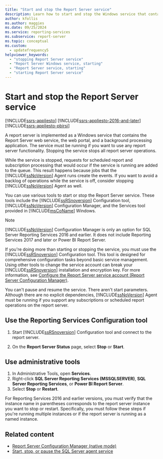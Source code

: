```yaml
---
title: "Start and stop the Report Server service"
description: Learn how to start and stop the Windows service that contains the Report Server Web service, the web portal, and a background processing application.
author: kfollis
ms.author: maggies
ms.date: 09/25/2024
ms.service: reporting-services
ms.subservice: report-server
ms.topic: conceptual
ms.custom:
  - updatefrequency5
helpviewer_keywords:
  - "stopping Report Server service"
  - "Report Server Windows service, starting"
  - "Report Server service, starting"
  - "starting Report Server service"
---
```


# Start and stop the Report Server service

[!INCLUDE[ssrs-appliesto](../../includes/ssrs-appliesto.md)] [!INCLUDE[ssrs-appliesto-2016-and-later](../../includes/ssrs-appliesto-2016-and-later.md)] [!INCLUDE[ssrs-appliesto-pbirsi](../../includes/ssrs-appliesto-pbirs.md)]

  A report server is implemented as a Windows service that contains the Report Server web service, the web portal, and a background processing application. The service must be running if you want to use any report server functionality. Stopping the service stops all report server operations.  
  
 While the service is stopped, requests for scheduled report and subscription processing that would occur if the service is running are added to the queue. This result happens because jobs that the [!INCLUDE[ssNoVersion](../../includes/ssnoversion-md.md)] Agent runs create the events. If you want to avoid a backlog of operations while the service is off, consider stopping [!INCLUDE[ssNoVersion](../../includes/ssnoversion-md.md)] Agent as well.  
  
 You can use various tools to start or stop the Report Server service. These tools include the [!INCLUDE[ssRSnoversion](../../includes/ssrsnoversion-md.md)] Configuration tool, [!INCLUDE[ssNoVersion](../../includes/ssnoversion-md.md)] Configuration Manager, and the Services tool provided in [!INCLUDE[msCoName](../../includes/msconame-md.md)] Windows.  
  
> [!NOTE]
> [!INCLUDE[ssNoVersion](../../includes/ssnoversion-md.md)] Configuration Manager is only an option for SQL Server Reporting Services 2016 and earlier. It does not include Reporting Services 2017 and later or Power BI Report Server.
  
 If you're doing more than starting or stopping the service, you must use the [!INCLUDE[ssRSnoversion](../../includes/ssrsnoversion-md.md)] Configuration tool. This tool is designed for comprehensive configuration tasks beyond basic service management. Using other tools to change the service account can break your [!INCLUDE[ssRSnoversion](../../includes/ssrsnoversion-md.md)] installation and encryption key. For more information, see [Configure the Report Server service account &#40;Report Server Configuration Manager&#41;](../../reporting-services/install-windows/configure-the-report-server-service-account-ssrs-configuration-manager.md).  
  
 You can't pause and resume the service. There aren't start parameters. Although there are no explicit dependencies, [!INCLUDE[ssNoVersion](../../includes/ssnoversion-md.md)] Agent must be running if you support any subscriptions or scheduled report operations on the report server.  
  
## Use the Reporting Services Configuration tool  
  
1. Start [!INCLUDE[ssRSnoversion](../../includes/ssrsnoversion-md.md)] Configuration tool and connect to the report server.  
  
1. On the **Report Server Status** page, select **Stop** or **Start**.  
  
## Use administrative tools  

1. In Administrative Tools, open **Services**.
1. Right-click **SQL Server Reporting Services (MSSQLSERVER)**, **SQL Server Reporting Services**, or **Power BI Report Server**.
1. Select **Stop** or **Restart**.

  
For Reporting Services 2016 and earlier versions, you must verify that the instance name in parentheses corresponds to the report server instance you want to stop or restart. Specifically, you must follow these steps if you're running multiple instances or if the report server is running as a named instance.

  
## Related content

- [Report Server Configuration Manager &#40;native mode&#41;](../../reporting-services/install-windows/reporting-services-configuration-manager-native-mode.md)
- [Start, stop, or pause the SQL Server agent service](../../ssms/agent/start-stop-or-pause-the-sql-server-agent-service.md)
